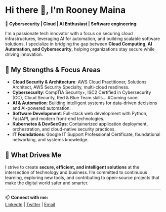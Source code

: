 # Hi there 👋, I'm Rooney   Maina 

🔐 **Cybersecurity | Cloud | AI Enthusiast | Software engineering**

I'm a passionate tech innovator with a focus on securing cloud infrastructures, leveraging AI for automation, and building scalable software solutions. I specialize in bridging the gap between **Cloud Computing, AI Automation, and Cybersecurity**, helping organizations stay secure while driving innovation.

## 🚀 My Strengths & Focus Areas

- **Cloud Security & Architecture**: AWS Cloud Practitioner, Solutions Architect, AWS Security Specialty, multi-cloud readiness.
- **Cybersecurity**: CompTIA Security+, ISC2 Certified in Cybersecurity (CC), Cloud Security, Red & Blue Team skills....#Coming soon
- **AI & Automation**: Building intelligent systems for data-driven decisions and AI-powered automation.
- **Software Development**: Full-stack web development with Python, FastAPI, and modern front-end technologies.
- **Kubernetes & DevSecOps**: Containerized application deployment, orchestration, and cloud-native security practices.
- **IT Foundations**: Google IT Support Professional Certificate, foundational networking, and systems knowledge.

## 🌟 What Drives Me

I strive to create **secure, efficient, and intelligent solutions** at the intersection of technology and business. I’m committed to continuous learning, exploring new tools, and contributing to open-source projects that make the digital world safer and smarter.

---

📫 **Connect with me:**  
[LinkedIn](https://www.linkedin.com/in/yourprofile) | [Twitter](https://twitter.com/yourhandle) | [Email](mailto:youremail@example.com)

